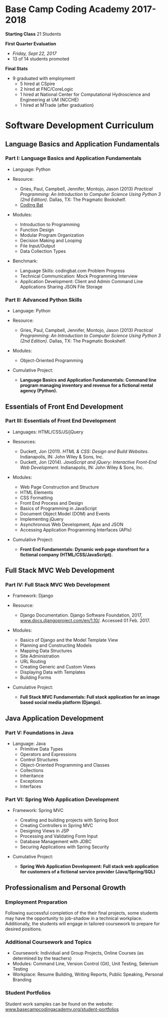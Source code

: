 # Base Camp Coding Academy 2017-2018

**Starting Class**
21 Students

**First Quarter Evaluation**
* _Friday, Sept 22, 2017_ 
* 13 of 14 students promoted

**Final Stats**
* 9 graduated with employment
    * 5 hired at CSpire
    * 2 hired at FNC/CoreLogic
    * 1 hired at National Center for Computational Hydroscience and Engineering at UM (NCCHE)
    * 1 hired at MTrade (after graduation)

# Software Development Curriculum

## Language Basics and Application Fundamentals
### Part I: Language Basics and Application Fundamentals 
* Language: Python
* Resource: 
    * Gries, Paul, Campbell, Jennifer, Montojo, Jason (2013) _Practical Programming: An Introduction to Computer Science Using Python 3 (2nd Edition)_. Dallas, TX: The Pragmatic Bookshelf.
    * [Coding Bat](https://codingbat.com/python)
* Modules:
    * Introduction to Programming
    * Function Design
    * Modular Program Organization
    * Decision Making and Looping
    * File Input/Output
    * Data Collection Types

* Benchmark:
    * Language Skills: codingbat.com Problem Progress
    * Technical Communication: Mock Programming Interview
    * Application Development: Client and Admin Command Line Applications Sharing JSON File Storage

### Part II: Advanced Python Skills
* Language: Python
* Resource:
    * Gries, Paul, Campbell, Jennifer, Montojo, Jason (2013) _Practical Programming: An Introduction to Computer Science Using Python 3 (2nd Edition)_. Dallas, TX: The Pragmatic Bookshelf.
* Modules:
    * Object-Oriented Programming

* Cumulative Project:
    * **Language Basics and Application Fundamentals: Command line program managing inventory and revenue for a fictional rental agency (Python).**


## Essentials of Front End Development
### Part III: Essentials of Front End Development
* Languages: HTML/CSS/JS/jQuery
* Resources:
    * Duckett, Jon (2011). _HTML & CSS: Design and Build Websites_. Indianapolis, IN: John Wiley & Sons, Inc.
    * Duckett, Jon (2014). _JavaScript and jQuery: Interactive Front-End Web Development_. Indianapolis, IN: John Wiley & Sons, Inc.
* Modules:
    * Web Page Construction and Structure
    * HTML Elements
    * CSS Formatting
    * Front End Process and Design
    * Basics of Programming in JavaScript
    * Document Object Model (DOM) and Events
    * Implementing jQuery
    * Asynchronous Web Development, Ajax and JSON
    * Accessing Application Programming Interfaces (APIs)

* Cumulative Project:
    *  **Front End Fundamentals: Dynamic web page storefront for a fictional company (HTML/CSS/JavaScript).**

## Full Stack MVC Web Development
### Part IV: Full Stack MVC Web Development
* Framework: Django
* Resource: 
    * Django Documentation. Django Software Foundation, 2017, www.docs.djangoproject.com/en/1.10/. Accessed 01 Feb. 2017.
* Modules:
    * Basics of Django and the Model Template View
    * Planning and Constructing Models
    * Mapping Data Structures
    * Site Administration
    * URL Routing
    * Creating Generic and Custom Views
    * Displaying Data with Templates
    * Building Forms

* Cumulative Project:
    * **Full Stack MVC Fundamentals: Full stack application for an image based social media platform (Django).**

## Java Application Development
### Part V: Foundations in Java
* Language: Java
    * Primitive Data Types
    * Operators and Expressions
    * Control Structures
    * Object-Oriented Programming and Classes
    * Collections
    * Inheritance
    * Exceptions
    * Interfaces

### Part VI: Spring Web Application Development 
* Framework: Spring MVC
    * Creating and building projects with Spring Boot
    * Creating Controllers in Spring MVC
    * Designing Views in JSP
    * Processing and Validating Form Input
    * Database Management with JDBC
    * Securing Applications with Spring Security

* Cumulative Project:
    * **Spring Web Application Development: Full stack web application for customers of a fictional service provider (Java/Spring/SQL)**

## Professionalism and Personal Growth
### Employment Preparation
Following successful completion of the their final projects, some students may have the opportunity to job-shadow in a technical workplace. Additionally, the students will engage in tailored coursework to prepare for desired positions.

### Additional Coursework and Topics
* Coursework: Individual and Group Projects, Online Courses (as determined by the teachers)
* Modules: Command Line, Version Control (Git), Unit Testing, Selenium Testing 
* Workplace: Resume Building, Writing Reports, Public Speaking, Personal Branding
 
### Student Portfolios
Student work samples can be found on the website: www.basecampcodingacademy.org/student-portfolios

